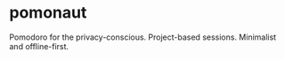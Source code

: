 # pomonaut
Pomodoro for the privacy-conscious. Project-based sessions. Minimalist and offline-first.
